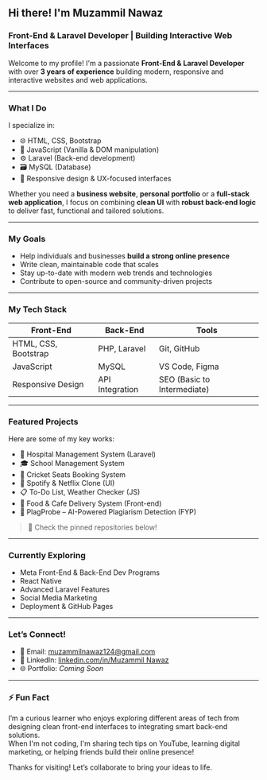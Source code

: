 ## Hi there! I'm Muzammil Nawaz
### Front-End & Laravel Developer | Building Interactive Web Interfaces  

Welcome to my profile! I'm a passionate **Front-End & Laravel Developer** with over **3 years of experience** building modern, responsive and interactive websites and web applications.

---

### What I Do
I specialize in:
- 🌐 HTML, CSS, Bootstrap
- 🧠 JavaScript (Vanilla & DOM manipulation)
- ⚙️ Laravel (Back-end development)
- 🗃️ MySQL (Database)
- 📲 Responsive design & UX-focused interfaces

Whether you need a **business website**, **personal portfolio** or a **full-stack web application**, I focus on combining **clean UI** with **robust back-end logic** to deliver fast, functional and tailored solutions.

---

### My Goals
- Help individuals and businesses **build a strong online presence**
- Write clean, maintainable code that scales
- Stay up-to-date with modern web trends and technologies
- Contribute to open-source and community-driven projects

---

### My Tech Stack

| Front-End  | Back-End | Tools |
|------------|----------|-------|
| HTML, CSS, Bootstrap | PHP, Laravel | Git, GitHub |
| JavaScript           | MySQL        | VS Code, Figma |
| Responsive Design    | API Integration | SEO (Basic to Intermediate) |

---

### Featured Projects
Here are some of my key works:
- 🏥 Hospital Management System (Laravel)
- 🎓 School Management System
- 🏏 Cricket Seats Booking System
- 🎵 Spotify & Netflix Clone (UI)
- 📋 To-Do List, Weather Checker (JS)
- 🍔 Food & Cafe Delivery System (Front-end)
- 🧠 PlagProbe – AI-Powered Plagiarism Detection (FYP)

> 🔗 Check the pinned repositories below!

---

### Currently Exploring
- Meta Front-End & Back-End Dev Programs
- React Native
- Advanced Laravel Features
- Social Media Marketing
- Deployment & GitHub Pages

---

### Let’s Connect!
- 📧 Email: muzammilnawaz124@gmail.com  
- 💼 LinkedIn: [linkedin.com/in/Muzammil Nawaz](www.linkedin.com/in/muzammil-nawaz-b21042230)  
- 🌐 Portfolio: *Coming Soon*

---

### ⚡ Fun Fact  
I’m a curious learner who enjoys exploring different areas of tech from designing clean front-end interfaces to integrating smart back-end solutions.  
When I'm not coding, I'm sharing tech tips on YouTube, learning digital marketing, or helping friends build their online presence!

Thanks for visiting! Let’s collaborate to bring your ideas to life.

